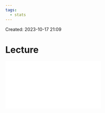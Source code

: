 ```yaml
---
tags:
  - stats
---
```

Created: 2023-10-17 21:09
# Lecture

![](/img/customer-analytics/Segmentation_IV-Introduction-to-latent-class-analysis.pdf)
